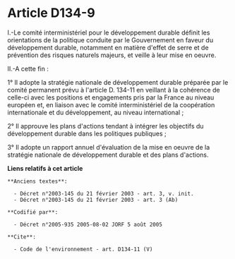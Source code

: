 # Article D134-9

I.-Le comité interministériel pour le développement durable définit les orientations de la politique conduite par le
Gouvernement en faveur du développement durable, notamment en matière d'effet de serre et de prévention des risques naturels
majeurs, et veille à leur mise en oeuvre. 

II.-A cette fin : 

1° Il adopte la stratégie nationale de développement durable préparée par le comité permanent prévu à l'article D. 134-11 en
veillant à la cohérence de celle-ci avec les positions et engagements pris par la France au niveau européen et, en liaison
avec le comité interministériel de la coopération internationale et du développement, au niveau international ; 

2° Il approuve les plans d'actions tendant à intégrer les objectifs du développement durable dans les politiques publiques ; 

3° Il adopte un rapport annuel d'évaluation de la mise en oeuvre de la stratégie nationale de développement durable et des
plans d'actions.

**Liens relatifs à cet article**

	**Anciens textes**:

	  - Décret n°2003-145 du 21 février 2003 - art. 3, v. init.
	  - Décret n°2003-145 du 21 février 2003 - art. 3 (Ab)

	**Codifié par**:

	  - Décret n°2005-935 2005-08-02 JORF 5 août 2005

	**Cite**:

	  - Code de l'environnement - art. D134-11 (V)
